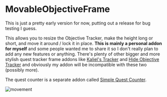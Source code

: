 # MovableObjectiveFrame
<p>This is just a pretty early version for now, putting out a release for bug testing I guess.</p>
<p>This allows you to resize the Objective Tracker, make the height long or short, and move it around / lock it in place. <strong>This is mainly a personal addon for myself</strong>&nbsp;and some people wanted me to share it so I don't really plan to add any new features or anything. There's plenty of other bigger and more stylish quest tracker frame addons like <a href="https://www.curseforge.com/wow/addons/kaliels-tracker">Kaliel's Tracker</a>&nbsp;and <a href="https://www.curseforge.com/wow/addons/hideobjectivetracker">Hide Objective Tracker</a>&nbsp;and obviously my addon will be incompatible with these two (possibly more).</p>
<p>The quest counter is a separate addon called <a href="https://www.curseforge.com/wow/addons/simple-quest-counter">Simple Quest Counter</a>.</p>

![movement](https://media.forgecdn.net/attachments/480/211/ezgif-2-1ae05bbb31.gif)
